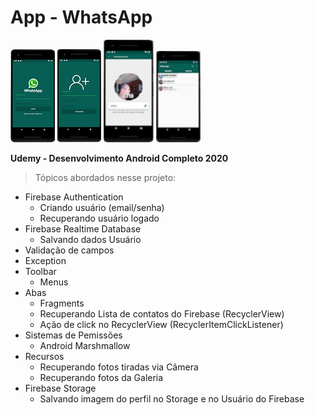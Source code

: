 # App - WhatsApp

![Imagem APP](https://github.com/Jardier/whatsapp/blob/master/app/src/main/res/drawable/img_app.png)
![Imagem APP](https://github.com/Jardier/whatsapp/blob/master/app/src/main/res/drawable/img_app1.png)
![Imagem APP](https://github.com/Jardier/whatsapp/blob/master/app/src/main/res/drawable/img_app2.png)
![Imagem APP](https://github.com/Jardier/whatsapp/blob/master/app/src/main/res/drawable/img_app3.png)

**Udemy - Desenvolvimento Android Completo 2020**

> Tópicos abordados nesse projeto:
- Firebase Authentication
    - Criando usuário (email/senha)
    - Recuperando usuário logado
- Firebase Realtime Database
    - Salvando dados Usuário	
- Validação de campos
- Exception
- Toolbar
  - Menus
- Abas
  - Fragments
  - Recuperando Lista de contatos do Firebase (RecyclerView)
  - Ação de click no RecyclerView (RecyclerItemClickListener)
- Sistemas de Pemissões 
  - Android Marshmallow
- Recursos
  - Recuperando fotos tiradas via Câmera 
  - Recuperando fotos da Galeria
- Firebase Storage
  - Salvando imagem do perfil no Storage e no Usuário do Firebase
  
